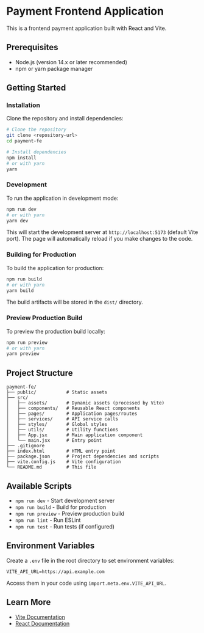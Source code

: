# Payment Frontend Application

This is a frontend payment application built with React and Vite.

## Prerequisites

- Node.js (version 14.x or later recommended)
- npm or yarn package manager

## Getting Started

### Installation

Clone the repository and install dependencies:

```bash
# Clone the repository
git clone <repository-url>
cd payment-fe

# Install dependencies
npm install
# or with yarn
yarn
```

### Development

To run the application in development mode:

```bash
npm run dev
# or with yarn
yarn dev
```

This will start the development server at `http://localhost:5173` (default Vite port). The page will automatically reload if you make changes to the code.

### Building for Production

To build the application for production:

```bash
npm run build
# or with yarn
yarn build
```

The build artifacts will be stored in the `dist/` directory.

### Preview Production Build

To preview the production build locally:

```bash
npm run preview
# or with yarn
yarn preview
```

## Project Structure

```
payment-fe/
├── public/           # Static assets
├── src/
│   ├── assets/       # Dynamic assets (processed by Vite)
│   ├── components/   # Reusable React components
│   ├── pages/        # Application pages/routes
│   ├── services/     # API service calls
│   ├── styles/       # Global styles
│   ├── utils/        # Utility functions
│   ├── App.jsx       # Main application component
│   └── main.jsx      # Entry point
├── .gitignore
├── index.html        # HTML entry point
├── package.json      # Project dependencies and scripts
├── vite.config.js    # Vite configuration
└── README.md         # This file
```

## Available Scripts

- `npm run dev` - Start development server
- `npm run build` - Build for production
- `npm run preview` - Preview production build
- `npm run lint` - Run ESLint
- `npm run test` - Run tests (if configured)

## Environment Variables

Create a `.env` file in the root directory to set environment variables:

```
VITE_API_URL=https://api.example.com
```

Access them in your code using `import.meta.env.VITE_API_URL`.

## Learn More

- [Vite Documentation](https://vitejs.dev/guide/)
- [React Documentation](https://reactjs.org/docs/getting-started.html)
